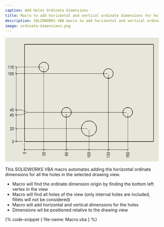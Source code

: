 ```yaml
---
caption: Add Holes Ordinate Dimensions
title: Macro to add horizontal and vertical ordinate dimensions for holes in SOLIDWORKS drawings view
description: SOLIDWORKS VBA macro to add horizontal and vertical ordinate dimensions for all holes of the selected view relative to the bottom left vertex 
image: ordinate-dimensions.png
---
```

![Ordinate dimensions in the drawing view](ordinate-dimensions.png)

This SOLIDWORKS VBA macro automates adding the horizontal ordinate dimensions for all the holes in the selected drawing view.

* Macro will find the ordinate dimension origin by finding the bottom left vertex in the view
* Macro will find all holes of the view (only internal holes are included, fillets will not be considered)
* Macro will add horizontal and vertical dimensions for the holes
* Dimensions wil be positioned relative to the drawing view

{% code-snippet { file-name: Macro.vba } %}